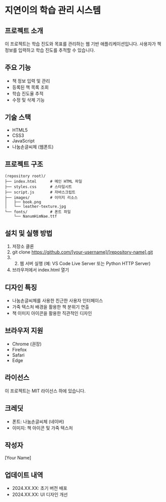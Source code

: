 # 지연이의 학습 관리 시스템

## 프로젝트 소개
이 프로젝트는 학습 진도와 목표를 관리하는 웹 기반 애플리케이션입니다. 사용자가 책 정보를 입력하고 학습 진도를 추적할 수 있습니다.

## 주요 기능
- 책 정보 입력 및 관리
- 등록된 책 목록 조회
- 학습 진도율 추적
- 수정 및 삭제 기능

## 기술 스택
- HTML5
- CSS3
- JavaScript
- 나눔손글씨체 (웹폰트)

## 프로젝트 구조
```
(repository root)/
├── index.html      # 메인 HTML 파일
├── styles.css      # 스타일시트
├── script.js       # 자바스크립트
├── images/         # 이미지 리소스
│   ├── book.png
│   └── leather-texture.jpg
└── fonts/          # 폰트 파일
    └── NanumHimNae.ttf
```
## 설치 및 실행 방법
1. 저장소 클론
2. git clone https://github.com/[your-username]/[repository-name].git
3. 2. 웹 서버 실행 (예: VS Code Live Server 또는 Python HTTP Server)
3. 브라우저에서 index.html 열기

## 디자인 특징
- 나눔손글씨체를 사용한 친근한 사용자 인터페이스
- 가죽 텍스처 배경을 활용한 책 분위기 연출
- 책 이미지 아이콘을 활용한 직관적인 디자인

## 브라우저 지원
- Chrome (권장)
- Firefox
- Safari
- Edge

## 라이선스
이 프로젝트는 MIT 라이선스 하에 있습니다.

## 크레딧
- 폰트: 나눔손글씨체 (네이버)
- 이미지: 책 아이콘 및 가죽 텍스처

## 작성자
[Your Name]

## 업데이트 내역
- 2024.XX.XX: 초기 버전 배포
- 2024.XX.XX: UI 디자인 개선
